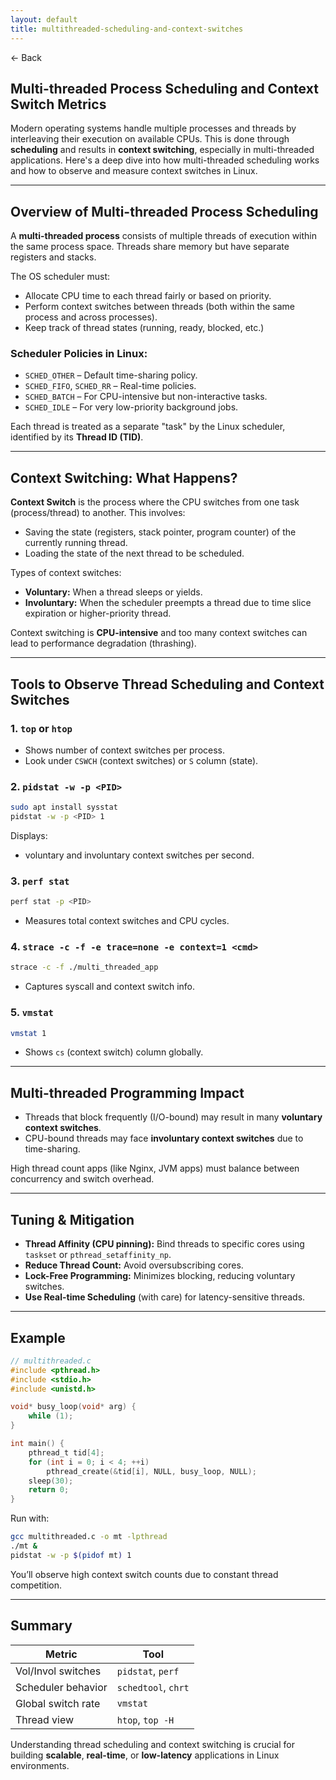```yaml
---
layout: default
title: multithreaded-scheduling-and-context-switches
---
```


<a href="https://anish7610.github.io/technical-writeups" style="text-decoration: none;">← Back</a>


## Multi-threaded Process Scheduling and Context Switch Metrics

Modern operating systems handle multiple processes and threads by interleaving their execution on available CPUs. This is done through **scheduling** and results in **context switching**, especially in multi-threaded applications. Here's a deep dive into how multi-threaded scheduling works and how to observe and measure context switches in Linux.

---

##  Overview of Multi-threaded Process Scheduling

A **multi-threaded process** consists of multiple threads of execution within the same process space. Threads share memory but have separate registers and stacks.

The OS scheduler must:

* Allocate CPU time to each thread fairly or based on priority.
* Perform context switches between threads (both within the same process and across processes).
* Keep track of thread states (running, ready, blocked, etc.)

### Scheduler Policies in Linux:

* `SCHED_OTHER` – Default time-sharing policy.
* `SCHED_FIFO`, `SCHED_RR` – Real-time policies.
* `SCHED_BATCH` – For CPU-intensive but non-interactive tasks.
* `SCHED_IDLE` – For very low-priority background jobs.

Each thread is treated as a separate "task" by the Linux scheduler, identified by its **Thread ID (TID)**.

---

##  Context Switching: What Happens?

**Context Switch** is the process where the CPU switches from one task (process/thread) to another. This involves:

* Saving the state (registers, stack pointer, program counter) of the currently running thread.
* Loading the state of the next thread to be scheduled.

Types of context switches:

* **Voluntary:** When a thread sleeps or yields.
* **Involuntary:** When the scheduler preempts a thread due to time slice expiration or higher-priority thread.

Context switching is **CPU-intensive** and too many context switches can lead to performance degradation (thrashing).

---

##  Tools to Observe Thread Scheduling and Context Switches

### 1. `top` or `htop`

* Shows number of context switches per process.
* Look under `CSWCH` (context switches) or `S` column (state).

### 2. `pidstat -w -p <PID>`

```bash
sudo apt install sysstat
pidstat -w -p <PID> 1
```

Displays:

* voluntary and involuntary context switches per second.

### 3. `perf stat`

```bash
perf stat -p <PID>
```

* Measures total context switches and CPU cycles.

### 4. `strace -c -f -e trace=none -e context=1 <cmd>`

```bash
strace -c -f ./multi_threaded_app
```

* Captures syscall and context switch info.

### 5. `vmstat`

```bash
vmstat 1
```

* Shows `cs` (context switch) column globally.

---

##  Multi-threaded Programming Impact

* Threads that block frequently (I/O-bound) may result in many **voluntary context switches**.
* CPU-bound threads may face **involuntary context switches** due to time-sharing.

 High thread count apps (like Nginx, JVM apps) must balance between concurrency and switch overhead.

---

##  Tuning & Mitigation

* **Thread Affinity (CPU pinning):** Bind threads to specific cores using `taskset` or `pthread_setaffinity_np`.
* **Reduce Thread Count:** Avoid oversubscribing cores.
* **Lock-Free Programming:** Minimizes blocking, reducing voluntary switches.
* **Use Real-time Scheduling** (with care) for latency-sensitive threads.

---

##  Example

```c
// multithreaded.c
#include <pthread.h>
#include <stdio.h>
#include <unistd.h>

void* busy_loop(void* arg) {
    while (1);
}

int main() {
    pthread_t tid[4];
    for (int i = 0; i < 4; ++i)
        pthread_create(&tid[i], NULL, busy_loop, NULL);
    sleep(30);
    return 0;
}
```

Run with:

```bash
gcc multithreaded.c -o mt -lpthread
./mt &
pidstat -w -p $(pidof mt) 1
```

You’ll observe high context switch counts due to constant thread competition.

---

##  Summary

| Metric             | Tool                |
| ------------------ | ------------------- |
| Vol/Invol switches | `pidstat`, `perf`   |
| Scheduler behavior | `schedtool`, `chrt` |
| Global switch rate | `vmstat`            |
| Thread view        | `htop`, `top -H`    |

Understanding thread scheduling and context switching is crucial for building **scalable**, **real-time**, or **low-latency** applications in Linux environments.
